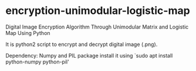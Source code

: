 # encryption-unimodular-logistic-map
Digital Image Encryption Algorithm Through Unimodular Matrix and Logistic Map Using Python

It is python2 script to encrypt and decrypt digital image (.png).


Dependency:
Numpy and PIL package
install it using `sudo apt install python-numpy python-pil'
